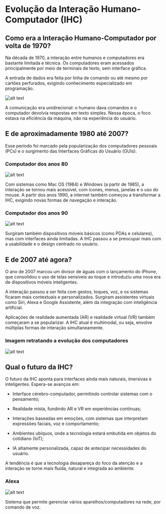 # Evolução da Interação Humano-Computador (IHC)

## Como era a Interação Humano-Computador por volta de 1970?
Na década de 1970, a interação entre humanos e computadores era bastante limitada e técnica. Os computadores eram acessados principalmente por meio de terminais de texto, sem interface gráfica. 

A entrada de dados era feita por linha de comando ou até mesmo por cartões perfurados, exigindo conhecimento especializado em programação. 

![alt text](image.png)

A comunicação era unidirecional: o humano dava comandos e o computador devolvia respostas em texto simples. Nessa época, o foco estava na eficiência da máquina, não na experiência do usuário.


## E de aproximadamente 1980 até 2007?
Esse período foi marcado pela popularização dos computadores pessoais (PCs) e o surgimento das Interfaces Gráficas do Usuário (GUIs). 

### Computador dos anos 80
![alt text](image-2.png)

Com sistemas como Mac OS (1984) e Windows (a partir de 1985), a interação se tornou mais acessível, com ícones, menus, janelas e o uso do mouse. A partir dos anos 1990, a internet também começou a transformar a IHC, exigindo novas formas de navegação e interação. 

### Computador dos anos 90
 ![alt text](image-1.png)

Surgiram também dispositivos móveis básicos (como PDAs e celulares), mas com interfaces ainda limitadas. A IHC passou a se preocupar mais com a usabilidade e o design centrado no usuário.

## E de 2007 até agora?
O ano de 2007 marcou um divisor de águas com o lançamento do iPhone, que consolidou o uso de telas sensíveis ao toque e introduziu uma nova era de dispositivos móveis inteligentes. 

A interação passou a ser feita com gestos, toques, voz, e os sistemas ficaram mais contextuais e personalizados. Surgiram assistentes virtuais como Siri, Alexa e Google Assistente, além da integração com inteligência artificial. 

Aplicações de realidade aumentada (AR) e realidade virtual (VR) também começaram a se popularizar. A IHC atual é multimodal, ou seja, envolve múltiplas formas de interação simultaneamente.

### Imagem retratando a evolução dos computadores
![alt text](image-3.png)

## Qual o futuro da IHC?
O futuro da IHC aponta para interfaces ainda mais naturais, imersivas e inteligentes. Espera-se avanços em:

- Interface cérebro-computador, permitindo controlar sistemas com o pensamento;

- Realidade mista, fundindo AR e VR em experiências contínuas;

- Interações baseadas em emoções, com sistemas que interpretam expressões faciais, voz e comportamento;

- Ambientes ubíquos, onde a tecnologia estará embutida em objetos do cotidiano (IoT);

- IA altamente personalizada, capaz de antecipar necessidades do usuário.

A tendência é que a tecnologia desapareça do foco da atenção e a interação se torne mais fluida, natural e integrada ao ambiente.

### Alexa
![alt text](image-4.png)

Sistema que permite gerenciar vários aparelhos/computadores na rede, por comando de voz.